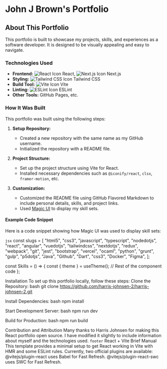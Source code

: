 # John J Brown's Portfolio

## About This Portfolio
This portfolio is built to showcase my projects, skills, and experiences as a software developer. It is designed to be visually appealing and easy to navigate.

### Technologies Used
- **Frontend:** ![React Icon](https://cdn.jsdelivr.net/npm/simple-icons@v3/icons/react.svg) React, ![Next.js Icon](https://cdn.jsdelivr.net/npm/simple-icons@v3/icons/nextdotjs.svg) Next.js
- **Styling:** ![Tailwind CSS Icon](https://cdn.jsdelivr.net/npm/simple-icons@v3/icons/tailwindcss.svg) Tailwind CSS
- **Build Tool:** ![Vite Icon](https://cdn.jsdelivr.net/npm/simple-icons@v3/icons/vite.svg) Vite
- **Linting:** ![ESLint Icon](https://cdn.jsdelivr.net/npm/simple-icons@v3/icons/eslint.svg) ESLint
- **Other Tools:** GitHub Pages, etc.

### How It Was Built
This portfolio was built using the following steps:

1. **Setup Repository:**
   - Created a new repository with the same name as my GitHub username.
   - Initialized the repository with a README file.

2. **Project Structure:**
   - Set up the project structure using Vite for React.
   - Installed necessary dependencies such as `@iconify/react`, `clsx`, `framer-motion`, etc.

3. **Customization:**
   - Customized the README file using GitHub Flavored Markdown to include personal details, skills, and project links.
   - Used [Magic UI](https://magicui.design/docs/components/icon-cloud) to display my skill sets.

#### Example Code Snippet
Here is a code snippet showing how Magic UI was used to display skill sets:

```jsx```
const slugs = [
  "html5",
  "css3",
  "javascript",
  "typescript",
  "nodedotjs",
  "react",
  "angular",
  "vuedotjs",
  "tailwindcss",
  "nextdotjs",
  "redux",
  "webpack",
  "git",
  "jest",
  "bootstrap",
  "vercel",
  "ocaml",
  "python",
  "grunt",
  "gulp",
  "p5dotjs",
  "Java",
  "Github",
  "Dart",
  "css3",
  "Docker",
  "Figma",
];

const Skills = () => {
  const { theme } = useTheme();
  // Rest of the component code
};

Installation
To set up this portfolio locally, follow these steps:
Clone the Repository:
bash
git clone https://github.com/harris-johnsen-2/harris-johnsen-2.git

Install Dependencies:
bash
npm install

Start Development Server:
bash
npm run dev

Build for Production:
bash
npm run build

Contribution and Attribution
Many thanks to Harris Johnsen for making this React portfolio open source. I have modified it slightly to include information about myself and the technologies used.
```footer```
React + Vite Brief Manual
This template provides a minimal setup to get React working in Vite with HMR and some ESLint rules. Currently, two official plugins are available:
@vitejs/plugin-react uses Babel for Fast Refresh.
@vitejs/plugin-react-swc uses SWC for Fast Refresh.
 
 
